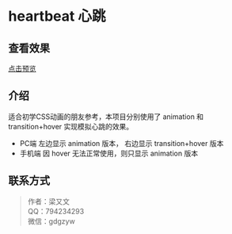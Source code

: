 # heartbeat 心跳

## 查看效果

[点击预览](https://layouwen.github.io/heartbeat/index)

## 介绍

适合初学CSS动画的朋友参考，本项目分别使用了 animation 和 transition+hover 实现模拟心跳的效果。

- PC端 左边显示 animation 版本， 右边显示 transition+hover 版本
- 手机端 因 hover 无法正常使用，则只显示 animation 版本

## 联系方式

> 作者：梁又文  
> QQ：794234293  
> 微信：gdgzyw